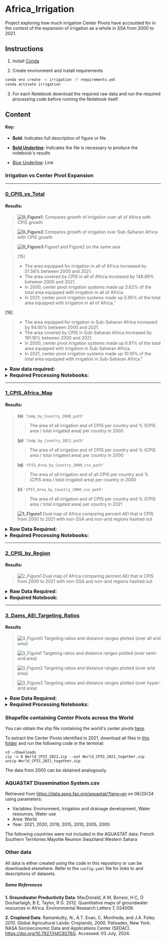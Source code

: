 # Africa_Irrigation

 Project exploring how much irrigation Center Pivots have accounted for in the context of the expansion of irrigation as a whole in SSA from 2000 to 2021. 

## Instructions

1. Install [Conda](http://conda.io/)


2. Create environment and install requirements

```bash
conda env create -n irrigation -f requirements.yml
conda activate irrigation
```

3. For each Notebook download the required raw data and run the required processing code before running the Notebook itself.

## Content

#### Key:

- **Bold**: Indicates full description of figure or file

- **<ins>Bold Underline</ins>**: Indicates the file is necessary to produce the notebook's results

- [Blue Underline](https://github.com/rellimylime/Africa_Irrigation/blob/main/README.md): Link


### Irrigation vs Center Pivot Expansion

-----

### [0_CPIS_vs_Total](https://github.com/rellimylime/Africa_Irrigation/blob/main/Code/1_analyze_data/0_CPIS_vs_Total.ipynb)

#### Results:

>**![0_Figure1](https://github.com/rellimylime/Africa_Irrigation/blob/main/Output/Analyze/0_Figure1.png)**:
Compares growth of irrigation over all of Africa with CPIS growth

>**![0_Figure2](https://github.com/rellimylime/Africa_Irrigation/blob/main/Output/Analyze/0_Figure2.png)**
Compares growth of irrigation over Sub-Saharan Africa with CPIS growth

>**![0_Figure3](https://github.com/rellimylime/Africa_Irrigation/blob/main/Output/Analyze/0_Figure3.png)**
Figure1 and Figure2 on the same axis

>[15]
>- The area equipped for irrigation in all of Africa increased by 51.56% between 2000 and 2021.
>- The area covered by CPIS in all of Africa increased by 148.89% between 2000 and 2021.
>- In 2000, center pivot irrigation systems made up 3.62% of the total area equipped with irrigation in all of Africa.
>- In 2021, center pivot irrigation systems made up 5.95% of the total area equipped with irrigation in all of Africa."
  
[16]
>- The area equipped for irrigation in Sub-Saharan Africa increased by 94.60% between 2000 and 2021.
>- The area covered by CPIS in Sub-Saharan Africa increased by 191.16% between 2000 and 2021.
>- In 2000, center pivot irrigation systems made up 6.81% of the total area equipped with irrigation in Sub-Saharan Africa.
>- In 2021, center pivot irrigation systems made up 10.19% of the total area equipped with irrigation in Sub-Saharan Africa."
  
<details>
  <summary><strong style="font-size:16px;">Raw data required:</strong></summary>
  <br>
  <blockquote>
    <strong>(1)</strong> <a href="https://hub.arcgis.com/datasets/07610d73964e4d39ab62c4245d548625/explore"><code>'Africa_boundaries_shp_path'</code></a>
    <br>
    <strong>(2)</strong> <a href="https://data.apps.fao.org/aquastat/?lang=en&share=f-30f07e71-7f5e-4803-b98b-362511369dd4"><code>'AQUA_World_path'</code></a>
    <br>
    <strong>(3)</strong> <a href="https://github.com/DetectCPIS/global_cpis_shp"><code>'CPIS_2000_shp_path'</code></a> <em>instructions below</em>
    <br>
    <strong>(4)</strong> <a href="https://github.com/DetectCPIS/global_cpis_shp"><code>'CPIS_2021_shp_path'</code></a> <em>instructions below</em>
  </blockquote>
</details>

<details>
  <summary><strong style="font-size:16px;">Required Processing Notebooks:</strong></summary>
  <br>
  <p><a href="https://github.com/rellimylime/Africa_Irrigation/blob/main/Code/0_process_data/0_filter_AQUASTAT.ipynb"><em><strong>0_Filter_AQUASTAT</strong></em></a>: Output:</p>
  <blockquote>
    <p><strong>(a)</strong> <strong><ins><code>'AQUA_AfricaIrrigation'</code></ins></strong>:</p>
    <blockquote>(2)<code>'AQUA_World_path'</code> filtered to Africa</blockquote>
    <p><strong>(b)</strong> <strong><ins><code>'AQUA_SSAIrrigation'</code></ins></strong>:</p>
    <blockquote>(2)<code>'AQUA_World_path'</code> filtered to Sub-Saharan Africa</blockquote>
    <p><strong>(c)</strong> <strong><ins><code>'AQUA_AfricaIrrigation_2000'</code></ins></strong>:</p>
    <blockquote>(a) filtered to the year 2000</blockquote>
    <p><strong>(d)</strong> <strong><ins><code>'AQUA_AfricaIrrigation_2021'</code></ins></strong>:</p>
    <blockquote>(a) filtered to the year 2021</blockquote>
    <p><strong>(e)</strong> <strong><ins><code>'AQUA_SSAIrrigation_2000'</code></ins></strong>:</p>
    <blockquote>(b) filtered to the year 2000</blockquote>
    <p><strong>(f)</strong> <strong><ins><code>'AQUA_SSAIrrigation_2021'</code></ins></strong>:</p>
    <blockquote>(b) filtered to the year 2021</blockquote>
  </blockquote>

  <p><a href="https://github.com/rellimylime/Africa_Irrigation/blob/main/Code/0_process_data/1_CPIS_by_Country.ipynb"><em><strong>1_CPIS_by_Country</strong></em></a>: Output:</p>
  <blockquote>
    <p><strong>(g)</strong> <strong><ins><code>'Africa_CPIS_2000_shp_path'</code></ins></strong>:</p>
    <blockquote>(3) filtered to Africa with geometry area (<code>'Area_m2'</code>) column added</blockquote>
    <p><strong>(h)</strong> <strong><ins><code>'Africa_CPIS_2021_shp_path'</code></ins></strong>:</p>
    <blockquote>(4) filtered to Africa with geometry area (<code>'Area_m2'</code>) column added</blockquote>
  </blockquote>

  <blockquote>
    <p><strong><a href="https://github.com/rellimylime/Africa_Irrigation/blob/main/Output/Process/0_Figure0.png">1_Figure0</a></strong>: Maps of CPIS placement (3,4) layered on Africa boundaries (1) for 2000 and 2021</p>
  </blockquote>
</details>
  
----

### [1_CPIS_Africa_Map](https://github.com/rellimylime/Africa_Irrigation/blob/main/Code/1_analyze_data/1_CPIS_Africa_Map.ipynb)

#### Results:
>**(o)** ```'Comp_by_Country_2000_path'```
> >The area of all irrigation and of CPIS per country and % (CPIS area / total irrigated area) per country in 2000
>
>**(p)** ```'Comp_by_Country_2021_path'```
> >The area of all irrigation and of CPIS per country and % (CPIS area / total irrigated area) per country in 2000
>
>**(q)** ```'CPIS_Area_by_Country_2000_csv_path'```
> >The area of all irrigation and of all CPIS per country and % (CPIS area / total irrigated area) per country in 2000
>
>**(r)** ```'CPIS_Area_by_Country_2000_csv_path'```
> >The area of all irrigation and of CPIS per country and % (CPIS area / total irrigated area) per country in 2021
>
>**![1_Figure1](https://github.com/rellimylime/Africa_Irrigation/blob/main/Output/Analyze/1_Figure1.png)**
> Dual map of Africa comparing percent AEI that is CPIS from 2000 to 2021 with non-SSA and non-arid regions hashed out

<details>
  <summary><strong style="font-size:16px;">Raw Data Required:</strong></summary>
  <br>
  <p><strong>(1)</strong> <a href="https://hub.arcgis.com/datasets/07610d73964e4d39ab62c4245d548625/explore"><code>'Africa_boundaries_shp_path'</code></a></p>
  <p><strong>(2)</strong> <a href="https://data.apps.fao.org/aquastat/?lang=en&share=f-30f07e71-7f5e-4803-b98b-362511369dd4"><code>'AQUA_World_path'</code></a></p>
  <p><strong>(3)</strong> <a href="https://github.com/DetectCPIS/global_cpis_shp"><code>'CPIS_2000_shp_path'</code></a> <em>_instructions below_</em></p>
  <p><strong>(4)</strong> <a href="https://github.com/DetectCPIS/global_cpis_shp"><code>'CPIS_2021_shp_path'</code></a> <em>_instructions below_</em></p>
  <p><strong>(5)</strong> <a href="https://figshare.com/articles/dataset/Global_Aridity_Index_and_Potential_Evapotranspiration_ET0_Climate_Database_v2/7504448"><code>'Global_Aridity_Raster_path'</code></a></p>
</details>

<details>
  <summary><strong style="font-size:16px;">Required Processing Notebooks:</strong></summary>
  <br>
  <p><a href="https://github.com/rellimylime/Africa_Irrigation/blob/main/Code/0_process_data/0_Filter_AQUASTAT.ipynb"><em><strong>0_Filter_AQUASTAT</strong></em></a>: Output:</p>
  <blockquote>
    <p><strong>(a)</strong> <strong><ins><code>'AQUA_AfricaIrrigation'</code></ins></strong>:</p>
    <blockquote>(2) <code>'AQUA_World_path'</code> filtered to Africa</blockquote>
    <p><strong>(b)</strong> <strong><ins><code>'AQUA_SSAIrrigation'</code></ins></strong>:</p>
    <blockquote>(2) <code>'AQUA_World_path'</code> filtered to Sub-Saharan Africa</blockquote>
    <p><strong>(c)</strong> <strong><ins><code>'AQUA_AfricaIrrigation_2000'</code></ins></strong>:</p>
    <blockquote>(a) filtered to the year 2000</blockquote>
    <p><strong>(d)</strong> <strong><ins><code>'AQUA_AfricaIrrigation_2021'</code></ins></strong>:</p>
    <blockquote>(a) filtered to the year 2021</blockquote>
    <p><strong>(e)</strong> <strong><ins><code>'AQUA_SSAIrrigation_2000'</code></ins></strong>:</p>
    <blockquote>(b) filtered to the year 2000</blockquote>
    <p><strong>(f)</strong> <strong><ins><code>'AQUA_SSAIrrigation_2021'</code></ins></strong>:</p>
    <blockquote>(b) filtered to the year 2021</blockquote>
  </blockquote>

  <p><a href="https://github.com/rellimylime/Africa_Irrigation/blob/main/Code/0_process_data/1_CPIS_by_Country.ipynb"><em><strong>1_CPIS_by_Country</strong></em></a>: Output:</p>
  <blockquote>
    <p><strong>(g)</strong> <strong><ins><code>'Africa_CPIS_2000_shp_path'</code></ins></strong>:</p>
    <blockquote>(3) filtered to Africa with geometry area (<code>'Area_m2'</code>) column added</blockquote>
    <p><strong>(h)</strong> <strong><ins><code>'Africa_CPIS_2021_shp_path'</code></ins></strong>:</p>
    <blockquote>(4) filtered to Africa with geometry area (<code>'Area_m2'</code>) column added</blockquote>
    <p><strong><a href="https://github.com/rellimylime/Africa_Irrigation/blob/main/Output/Process/0_Figure0.png">1_Figure0</a></strong>: Maps of CPIS placement (3,4) layered on Africa boundaries (1) for 2000 and 2021</p>
  </blockquote>

  <p><a href="https://github.com/rellimylime/Africa_Irrigation/blob/main/Code/0_process_data/2_Aridity_Refinement.ipynb"><em><strong>2_Aridity_Refinement</strong></em></a>: Output:</p>
  <blockquote>
    <p><strong>(i)</strong> <strong><ins><code>'Africa_Arid_Regions_tif_path'</code></ins></strong>:</p>
    <blockquote>(5) trimmed by Africa bounding box</blockquote>
    <p><strong>(j)</strong> <strong><ins><code>'Africa_Arid_Regions_tif_path2'</code></ins></strong>:</p>
    <blockquote>(i) trimmed by (1)</blockquote>
    <p><strong>(k)</strong> <strong><ins><code>'Africa_All_shp_path'</code></ins></strong>:</p>
    <blockquote>(5) with 1s for all elements &lt; 5000 and 0s otherwise</blockquote>
    <p><strong>(l)</strong> <code>'Africa_Semi_Arid_shp_path'</code>:</p>
    <blockquote>(i) filtered to (2000, 5000)</blockquote>
    <p><strong>(m)</strong> <code>'Africa_Arid_shp_path'</code>:</p>
    <blockquote>(i) filtered to (300, 2000)</blockquote>
    <p><strong>(n)</strong> <code>'Africa_Hyper_Arid_shp_path'</code>:</p>
    <blockquote>(i) filtered to (0, 300)</blockquote>
    <p><a href="https://github.com/rellimylime/Africa_Irrigation/blob/main/Output/Process/2_Figure1.png"><strong>2_Figure1</strong></a>: Figure containing outlines of each of the four aridity layers</p>
  </blockquote>
</details>

-----

### [2_CPIS_by_Region](https://github.com/rellimylime/Africa_Irrigation/blob/main/Code/1_analyze_data/2_CPIS_by_Region.ipynb)
  
#### Results:

>![2_Figure1](https://github.com/rellimylime/Africa_Irrigation/blob/main/Output/Analyze/2_Figure1.png)
> Dual map of Africa comparing percent AEI that is CPIS from 2000 to 2021 with non-SSA and non-arid regions hashed out
  
<details>
  <summary><strong style="font-size:16px;">Raw Data Required:</strong></summary>
  <br>
  <p><strong>(1)</strong> <a href="https://hub.arcgis.com/datasets/07610d73964e4d39ab62c4245d548625/explore"><code>'Africa_boundaries_shp_path'</code></a></p>
  <p><strong>(2)</strong> <a href="https://data.apps.fao.org/aquastat/?lang=en&share=f-30f07e71-7f5e-4803-b98b-362511369dd4"><code>'AQUA_World_path'</code></a></p>
  <p><strong>(3)</strong> <a href="https://github.com/DetectCPIS/global_cpis_shp"><code>'CPIS_2000_shp_path'</code></a> <em>_instructions below_</em></p>
  <p><strong>(4)</strong> <a href="https://github.com/DetectCPIS/global_cpis_shp"><code>'CPIS_2021_shp_path'</code></a> <em>_instructions below_</em></p>
  <p><strong>(5)</strong> <a href="https://figshare.com/articles/dataset/Global_Aridity_Index_and_Potential_Evapotranspiration_ET0_Climate_Database_v2/7504448"><code>'Global_Aridity_Raster_path'</code></a></p>
</details>

<details>
  <summary><strong style="font-size:16px;">Required Notebook:</strong></summary>
  <br>
  <p>Follow instructions for <a href="https://github.com/rellimylime/Africa_Irrigation/blob/main/Code/1_analyze_data/1_CPIS_Africa_Map.ipynb"><em><strong>1_CPIS_Africa_Map</strong></em></a> <em>(above)</em></p>
  <p>Output:</p>
  <blockquote>
    <p><strong>(o)</strong> <code>'Comp_by_Country_2000_path'</code></p>
    <p><strong>(p)</strong> <code>'Comp_by_Country_2021_path'</code></p>
    <p><strong>(q)</strong> <ins><strong><code>'CPIS_Area_by_Country_2000_csv_path'</code></strong></ins></p>
    <p><strong>(r)</strong> <ins><strong><code>'CPIS_Area_by_Country_2021_csv_path'</code></strong></ins></p>
    <p><a href="https://github.com/rellimylime/Africa_Irrigation/blob/main/Output/Analyze/1_Figure1.png"><strong>1_Figure1</strong></a></p>
  </blockquote>
</details>

-----

### [3_Dams_AEI_Targeting_Ratios](https://github.com/rellimylime/Africa_Irrigation/blob/main/Code/1_analyze_data/3_Dams_AEI_Targeting_Ratios.ipynb)

#### Results

>![3_Figure0](https://github.com/rellimylime/Africa_Irrigation/blob/main/Output/Analyze/3_Figure0.png)
> Targeting ratios and distance ranges plotted (over all arid area)  
>
>![3_Figure1](https://github.com/rellimylime/Africa_Irrigation/blob/main/Output/Analyze/3_Figure1.png)
> Targeting ratios and distance ranges plotted (over semi-arid area)
>
>![3_Figure2](https://github.com/rellimylime/Africa_Irrigation/blob/main/Output/Analyze/3_Figure2.png)
> Targeting ratios and distance ranges plotted (over arid area)
>
>![3_Figure3](https://github.com/rellimylime/Africa_Irrigation/blob/main/Output/Analyze/3_Figure3.png)
> Targeting ratios and distance ranges plotted (over hyper-arid area)  

<details>
  <summary><strong style="font-size:16px;">Raw Data Required:</strong></summary>
  <br>
  <p><strong>(1)</strong> <a href="https://hub.arcgis.com/datasets/07610d73964e4d39ab62c4245d548625/explore"><code>'Africa_boundaries_shp_path'</code></a></p>
  <p><strong>(2)</strong> <a href="https://data.apps.fao.org/aquastat/?lang=en&share=f-30f07e71-7f5e-4803-b98b-362511369dd4"><code>'AQUA_World_path'</code></a></p>
  <p><strong>(5)</strong> <a href="https://figshare.com/articles/dataset/Global_Aridity_Index_and_Potential_Evapotranspiration_ET0_Climate_Database_v2/7504448"><code>'Global_Aridity_Raster_path'</code></a></p>
  <p><strong>(6)</strong> <code>'Combined_CPIS_shp_path'</code> Generated using the following code:</p>
  <blockquote>
    <p>- <a href="https://github.com/anna-boser/Africa_corporate_irrigation/blob/main/code/0_process_data/0_subset_CPIS.py">File 1</a></p>
    <p>- <a href="https://github.com/anna-boser/Africa_corporate_irrigation/blob/main/code/0_process_data/1_combine_2000_2021_CPIS.py">File 2</a></p>
  </blockquote>
  <p><strong>(7)</strong> <a href="https://sedac.ciesin.columbia.edu/data/set/grand-v1-dams-rev01/maps?facets=region:africa"><code>'Global_Dam_Data_csv_path'</code></a></p>
  <p><strong>(8)</strong> <a href="https://zenodo.org/records/7809342"><code>'Africa_AEI_2015_asc_path'</code></a></p>
</details>

<details>
  <summary><strong style="font-size:16px;">Required Processing Notebooks:</strong></summary>
  <br>
  
  <p><a href="https://github.com/rellimylime/Africa_Irrigation/blob/main/Code/0_process_data/2_Aridity_Refinement.ipynb"><em><strong>2_Aridity_Refinement</strong></em></a>: Output:</p>
  <blockquote>
    <p><strong>(i)</strong> <strong><ins><code>'Africa_Arid_Regions_tif_path'</code></ins></strong>:</p>
    <blockquote>(5) trimmed by Africa bounding box</blockquote>
    <p><strong>(j)</strong> <strong><ins><code>'Africa_Arid_Regions_tif_path2'</code></ins></strong>:</p>
    <blockquote>(i) trimmed by (1)</blockquote>
    <p><strong>(k)</strong> <strong><ins><code>'Africa_All_shp_path'</code></ins></strong>:</p>
    <blockquote>(5) with 1s for all elements &lt; 5000 and 0s otherwise</blockquote>
    <p><strong>(l)</strong> <code>'Africa_Semi_Arid_shp_path'</code>:</p>
    <blockquote>(i) filtered to (2000, 5000)</blockquote>
    <p><strong>(m)</strong> <code>'Africa_Arid_shp_path'</code>:</p>
    <blockquote>(i) filtered to (300, 2000)</blockquote>
    <p><strong>(n)</strong> <code>'Africa_Hyper_Arid_shp_path'</code>:</p>
    <blockquote>(i) filtered to (0, 300)</blockquote>
    <p><a href="https://github.com/rellimylime/Africa_Irrigation/blob/main/Output/Process/2_Figure1.png"><strong>2_Figure1</strong></a>: Figure containing outlines of each of the four aridity layers</p>
  </blockquote>

  <p><a href="https://github.com/rellimylime/Africa_Irrigation/blob/main/Code/0_process_data/4_CPIS_overlay.ipynb"><em><strong>4_CPIS_Processing</strong></em></a>: Output:</p>
  <blockquote>
    <p><strong>(s)</strong> <strong><ins><code>'Combined_CPIS_Reproj_shp_path'</code></ins></strong>:</p>
    <blockquote>(6) reprojected to EPSG:3857</blockquote>
    <p><strong>(t)</strong> <strong><ins><code>'Combined_CPIS_All_shp_path'</code></ins></strong>:</p>
    <blockquote>(6) filtered to all aridity layers</blockquote>
    <p><strong>(u)</strong> <strong><ins><code>'Combined_CPIS_Semi_Arid_shp_path'</code></ins></strong>:</p>
    <blockquote>(6) filtered to semi-arid areas</blockquote>
    <p><strong>(v)</strong> <strong><ins><code>'Combined_CPIS_Arid_shp_path'</code></ins></strong>:</p>
    <blockquote>(6) filtered to arid areas</blockquote>
    <p><strong>(w)</strong> <strong><ins><code>'Combined_CPIS_Hyper_Arid_shp_path'</code></ins></strong>:</p>
    <blockquote>(6) filtered to hyper-arid areas</blockquote>
  </blockquote>

  <p><a href="https://github.com/rellimylime/Africa_Irrigation/blob/main/Code/0_process_data/5_Dam_processing.ipynb"><em><strong>5_Dam_Processing</strong></em></a>: Output:</p>
  <blockquote>
    <p><strong>(x)</strong> <code>'Africa_Dam_csv_path'</code>:</p>
    <blockquote>(7) filtered to Africa</blockquote>
    <p><strong>(y)</strong> <code>'Africa_Dam_Irrigation_csv_path'</code>:</p>
    <blockquote>(x) filtered to dams which have 'Irrigation' listed as a purpose</blockquote>
    <p><strong>(z)</strong> <code>'Africa_Dam_Irrigation_Only_csv_path'</code>:</p>
    <blockquote>(x) filtered to dams which _only_ have 'Irrigation' listed as a purpose</blockquote>
    <p><strong>(aa)</strong> <strong><ins><code>'Africa_Dam_Semi_Arid_shp_path'</code></ins></strong>:</p>
    <blockquote>(y) filtered to semi-arid area</blockquote>
    <p><strong>(bb)</strong> <strong><ins><code>'Africa_Dam_Arid_shp_path'</code></ins></strong>:</p>
    <blockquote>(y) filtered to arid area</blockquote>
    <p><strong>(cc)</strong> <strong><ins><code>'Africa_Dam_Hyper_Arid_shp_path'</code></ins></strong>:</p>
    <blockquote>(y) filtered to hyper-arid area</blockquote>
    <p><strong>(dd)</strong> <strong><ins><code>'Africa_Dam_Semi_All_shp_path'</code></ins></strong>:</p>
    <blockquote>(y) filtered to all aridity layers</blockquote>
  </blockquote>

  <p><a href="https://github.com/rellimylime/Africa_Irrigation/blob/main/Code/0_process_data/6_AEI_trimming.ipynb"><em><strong>6_AEI_Processing</strong></em></a>: Output:</p>
  <blockquote>
    <p><strong>(ee)</strong> <code>'AEI_2015_cropped_tif_path'</code>:</p>
    <blockquote>(8) cropped to Africa</blockquote>
    <p><strong>(ff)</strong> <code>'AEI_2015_reproj_gpkg_path'</code>:</p>
    <blockquote>(ee) converted to a GDF and re-projected to EPSG:3857</blockquote>
    <p><strong>(gg)</strong> <strong><ins><code>'AEI_2015_Semi_Arid_shp_path'</code></ins></strong>:</p>
    <blockquote>(ff) trimmed to semi-arid area</blockquote>
    <p><strong>(hh)</strong> <strong><ins><code>'AEI_2015_Arid_shp_path'</code></ins></strong>:</p>
    <blockquote>(ff) trimmed to arid area</blockquote>
    <p><strong>(ii)</strong> <strong><ins><code>'AEI_2015_Hyper_Arid_shp_path'</code></ins></strong>:</p>
    <blockquote>(ff) trimmed to hyper-arid area</blockquote>
    <p><strong>(jj)</strong> <strong><ins><code>'AEI_2015_All_shp_path'</code></ins></strong>:</p>
    <blockquote>(ff) trimmed to all aridity layers</blockquote>
  </blockquote>
</details>



### Shapefile containing Center Pivots across the World

You can obtain the shp file containing the world's center pivots [here](https://github.com/DetectCPIS/global_cpis_shp). 

To extract the Center Pivots identified in 2021, download all files in [this folder](https://github.com/DetectCPIS/global_cpis_shp/tree/main/World_CPIS_2021) and run the following code in the terminal: 

```{bash}
cd ~/Downloads 
zip -s 0 World_CPIS_2021.zip --out World_CPIS_2021_together.zip
unzip World_CPIS_2021_together.zip
```
The data from 2000 can be obtained analogously.

### AQUASTAT Dissemination System.csv

Retrieved from https://data.apps.fao.org/aquastat/?lang=en on 06/20/24 using parameters:

- Variables: Environment, Irrigation and drainage development, Water resources, Water use 
- Area: World
- Year: 2021, 2020, 2019, 2015, 2010, 2005, 2000

The following countries were not included in the AQUASTAT data:
French Southern Territories
Mayotte
Reunion
Swaziland 
Western Sahara

### Other data

All data is either created using the code in this repository or can be downloaded elsewhere. Refer to the `config.yaml` file for links to and descriptions of datasets.  

##### Some References

**1. Groundwater Productivity Data**: MacDonald, A M, Bonsor, H C, Ó Dochartaigh, B E, Taylor, R G.  2012.  Quantitative maps of groundwater resources in Africa.  Environmental Research Letters 7, 024009.

**2. Cropland Data**: Ramankutty, N., A.T. Evan, C. Monfreda, and J.A. Foley. 2010. Global Agricultural Lands: Croplands, 2000. Palisades, New York: NASA Socioeconomic Data and Applications Center (SEDAC). https://doi.org/10.7927/H4C8276G. Accessed: 03 July, 2024.